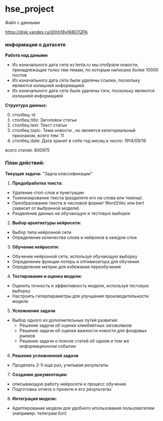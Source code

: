 # hse_project

Файл с данными

https://disk.yandex.ru/d/Ihh18yf4807QPA

### информация о датасете

**Работа над даными**
* Из изначального дата сета из lenta.ru мы отобрали новости, принадлежащие толко тем темам, по которым написано более 10000 постов
* Из изначального дата сета были удалены ссылки, поскольку являются излишней информацией
* Из изначального дата сета были удалены тэги, поскольку являются излишней информацией

 **Структура данных:**

0. столбец: id
1. столбец title: Заголовок статьи <str>
2. столбец text: Текст статьи <str>
3. столбец topic: Тема новости <str>, но является категориальный признаком, всего тем: 11
4. столбец date: Дата <str> хранит в себе год месяц и число: 1914/09/16

всего статей: 800975

### План действий:

 **Текущая задача:** "Задча классификации"

1. **Предобработка текста:**
* Удаление стоп-слов и пунктуации
* Токенизирование текста (разделите его на слова или токены).
* Преобразование текста в числовой формат Word2Vec или bert (зависит от выбранной модели).
* Разделение данных на обучающую и тестовую выборки

2. **Выбор архитектуры нейросети:**
* Выбор типа нейронной сети
* Определение количества слоев и нейронов в каждом слое

3. **Обучение нейросети:**
* Обучение нейронной сети, используя обучающую выборку
* Определение функции потерь и оптимизатора для обучения
* Определение метрик для избежания переобучения

4. **Тестирование и оценка модели:**
* Оценить точность и эффективность модели, используя тестовую выборку
* Настроить гиперпараметры для улучшения производительности модели

5. **Усложнение задачи**
* Выбор одного из дополнительных путей развития:
   * Решение задачи об оценки кликбейтных заговолвков
   * Решение задачи об оценки важности новости для фондовых рынков
   * Решение задачи о поиске статей об одном и том же информационном событии

6. **Решение усложненной задачи**
* Проделать 2-5 еще раз, учитывая результаты

7. **Создание документации:**
* описывающую работу нейросети и процесс обучения.
* Подготовка отчета о проекте и его результатах

8. **Интеграция модели:**
* Адаптирование модели для удобного ипользования пользователем (например: телеграм бот)
